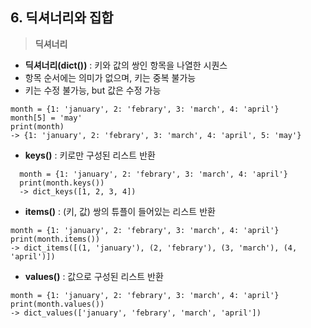 ## 6. 딕셔너리와 집합

> **딕셔너리**

- **딕셔너리(dict())** : 키와 값의 쌍인 항목을 나열한 시퀀스 
- 항목 순서에는 의미가 없으며, 키는 중복 불가능
- 키는 수정 불가능, but 값은 수정 가능

>
    month = {1: 'january', 2: 'febrary', 3: 'march', 4: 'april'}
    month[5] = 'may'
    print(month)    
    -> {1: 'january', 2: 'febrary', 3: 'march', 4: 'april', 5: 'may'}

- **keys()** : 키로만 구성된 리스트 반환 

>
      month = {1: 'january', 2: 'febrary', 3: 'march', 4: 'april'}
      print(month.keys())   
      -> dict_keys([1, 2, 3, 4])
 
- **items()** : (키, 값) 쌍의 튜플이 들어있는 리스트 반환

>
    month = {1: 'january', 2: 'febrary', 3: 'march', 4: 'april'}
    print(month.items())
    -> dict_items([(1, 'january'), (2, 'febrary'), (3, 'march'), (4, 'april')])

- **values()** : 값으로 구성된 리스트 반환

>
    month = {1: 'january', 2: 'febrary', 3: 'march', 4: 'april'}
    print(month.values())
    -> dict_values(['january', 'febrary', 'march', 'april'])
